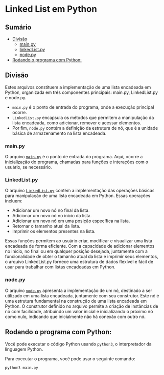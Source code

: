 # Linked List em Python

## Sumário 

- [Divisão](#divisão)
    - [main.py](#mainpy)
    - [linkedList.py](#linkedlistpy)
    - [node.py](#nodepy)
- [Rodando o programa com Python:](#rodando-o-programa-com-python)

## Divisão


Estes arquivos constituem a implementação de uma lista encadeada em Python, organizada em três componentes principais: main.py, LinkedList.py e node.py.

- `main.py` é o ponto de entrada do programa, onde a execução principal ocorre.
- `LinkedList.py` encapsula os métodos que permitem a manipulação da lista encadeada, como adicionar, remover e acessar elementos.
- Por fim, `node.py` contém a definição da estrutura de nó, que é a unidade básica de armazenamento na lista encadeada.

### main.py

O arquivo <a href="https://github.com/FabioHenriqueFarias/algorithms-And-Data-Dtructures/blob/main/Data_Structures/Linked-List/Python/main.py">`main.py`</a> é o ponto de entrada do programa. Aqui, ocorre a inicialização do programa, chamadas para funções e interações com o usuário, se necessário.


### LinkedList.py

O arquivo <a href="https://github.com/FabioHenriqueFarias/algorithms-And-Data-Dtructures/blob/main/Data_Structures/Linked-List/Python/LinkedList.py">`LinkedList.py`</a> contém a implementação das operações básicas para manipulação de uma lista encadeada em Python. Essas operações incluem:

- Adicionar um novo nó no final da lista.
- Adicionar um novo nó no início da lista.
- Adicionar um novo nó em uma posição específica na lista.
- Retornar o tamanho atual da lista.
- Imprimir os elementos presentes na lista.

Essas funções permitem ao usuário criar, modificar e visualizar uma lista encadeada de forma eficiente. Com a capacidade de adicionar elementos no início, no final ou em qualquer posição desejada, juntamente com a funcionalidade de obter o tamanho atual da lista e imprimir seus elementos, o arquivo LinkedList.py fornece uma estrutura de dados flexível e fácil de usar para trabalhar com listas encadeadas em Python.

### node.py

O arquivo <a href="https://github.com/FabioHenriqueFarias/algorithms-And-Data-Dtructures/blob/main/Data_Structures/Linked-List/Python/node.py">`node.py`</a> apresenta a implementação de um nó, destinado a ser utilizado em uma lista encadeada, juntamente com seu construtor. Este nó é uma estrutura fundamental na construção de uma lista encadeada em Python. O construtor definido no arquivo permite a criação de instâncias de nó com facilidade, atribuindo um valor inicial e inicializando o próximo nó como nulo, indicando que inicialmente não há conexão com outro nó.

## Rodando o programa com Python:

Você pode executar o código Python usando `python3`, o interpretador da linguagem Python. 

Para executar o programa, você pode usar o seguinte comando:

```
python3 main.py
```